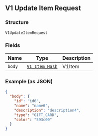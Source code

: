 ## V1 Update Item Request

### Structure

`V1UpdateItemRequest`

### Fields

| Name | Type | Description |
|  --- | --- | --- |
| `body` | [`V1 Item Hash`](/doc/models/v1-item.md) | V1Item |

### Example (as JSON)

```json
{
  "body": {
    "id": "id6",
    "name": "name6",
    "description": "description4",
    "type": "GIFT_CARD",
    "color": "593c00"
  }
}
```

